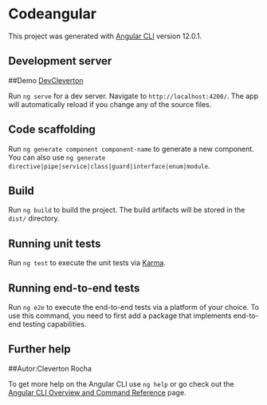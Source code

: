 # Codeangular

This project was generated with [Angular CLI](https://github.com/angular/angular-cli) version 12.0.1.

## Development server

##Demo [DevCleverton](https://angular-2012.vercel.app/)

Run `ng serve` for a dev server. Navigate to `http://localhost:4200/`. The app will automatically reload if you change any of the source files.

## Code scaffolding

Run `ng generate component component-name` to generate a new component. You can also use `ng generate directive|pipe|service|class|guard|interface|enum|module`.

## Build

Run `ng build` to build the project. The build artifacts will be stored in the `dist/` directory.

## Running unit tests

Run `ng test` to execute the unit tests via [Karma](https://karma-runner.github.io).

## Running end-to-end tests

Run `ng e2e` to execute the end-to-end tests via a platform of your choice. To use this command, you need to first add a package that implements end-to-end testing capabilities.

## Further help

##Autor:Cleverton Rocha

To get more help on the Angular CLI use `ng help` or go check out the [Angular CLI Overview and Command Reference](https://angular.io/cli) page.
